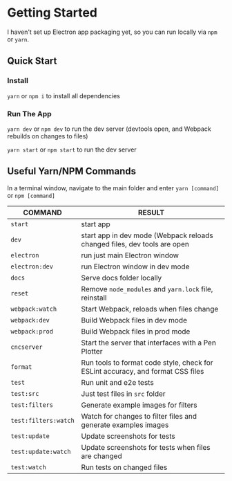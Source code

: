 # Getting Started

I haven't set up Electron app packaging yet, so you can run locally via `npm` or `yarn`.

## Quick Start

### Install

`yarn` or `npm i` to install all dependencies

### Run The App

`yarn dev` or `npm dev` to run the dev server (devtools open, and Webpack rebuilds on changes to files)

`yarn start` or `npm start` to run the dev server

## Useful Yarn/NPM Commands

In a terminal window, navigate to the main folder and enter `yarn [command]` or `npm [command]`

| COMMAND              | RESULT                                                                          |
| -------------------- | ------------------------------------------------------------------------------- |
| `start`              | start app                                                                       |
| `dev`                | start app in dev mode (Webpack reloads changed files, dev tools are open        |
| `electron`           | run just main Electron window                                                   |
| `electron:dev`       | run Electron window in dev mode                                                 |
| `docs`               | Serve docs folder locally                                                       |
| `reset`              | Remove `node_modules` and `yarn.lock` file, reinstall                           |
| `webpack:watch`      | Start Webpack, reloads when files change                                        |
| `webpack:dev`        | Build Webpack files in dev mode                                                 |
| `webpack:prod`       | Build Webpack files in prod mode                                                |
| `cncserver`          | Start the server that interfaces with a Pen Plotter                             |
| `format`             | Run tools to format code style, check for ESLint accuracy, and format CSS files |
| `test`               | Run unit and e2e tests                                                          |
| `test:src`           | Just test files in `src` folder                                                 |
| `test:filters`       | Generate example images for filters                                             |
| `test:filters:watch` | Watch for changes to filter files and generate examples images                  |
| `test:update`        | Update screenshots for tests                                                    |
| `test:update:watch`  | Update screenshots for tests when files are changed                             |
| `test:watch`         | Run tests on changed files                                                      |
